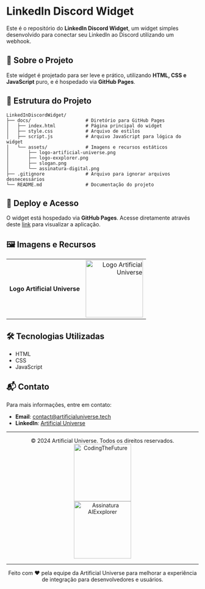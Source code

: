 # LinkedIn Discord Widget

Este é o repositório do **LinkedIn Discord Widget**, um widget simples desenvolvido para conectar seu LinkedIn ao Discord utilizando um webhook.

## 📝 Sobre o Projeto

Este widget é projetado para ser leve e prático, utilizando **HTML, CSS e JavaScript** puro, e é hospedado via **GitHub Pages**.

## 📂 Estrutura do Projeto
```
LinkedInDiscordWidget/
├── docs/                    # Diretório para GitHub Pages
│   ├── index.html           # Página principal do widget
│   ├── style.css            # Arquivo de estilos
│   ├── script.js            # Arquivo JavaScript para lógica do widget
│   └── assets/              # Imagens e recursos estáticos
│       ├── logo-artificial-universe.png
│       ├── logo-exxplorer.png
│       ├── slogan.png
│       └── assinatura-digital.png
├── .gitignore               # Arquivo para ignorar arquivos desnecessários
└── README.md                # Documentação do projeto
```


## 🚀 Deploy e Acesso

O widget está hospedado via **GitHub Pages**. Acesse diretamente através deste [link](https://aiexxplorer.github.io/LinkedInDiscordWidget/) para visualizar a aplicação.

## 🖼️ Imagens e Recursos
<table style="width:100%; border:none;">
    <tr>
        <td><strong>Logo Artificial Universe</strong></td>
        <td align="right"><img src="react-app/public/assets/logo-artificial-universe.png" width="150" alt="Logo Artificial Universe"></td>
    </tr>
</table>

## 🛠️ Tecnologias Utilizadas

- HTML
- CSS
- JavaScript

## 📬 Contato

Para mais informações, entre em contato:

- **Email**: [contact@artificialuniverse.tech](mailto:contact@artificialuniverse.tech)
- **LinkedIn**: [Artificial Universe](https://www.linkedin.com/company/artificial-universe)

---

<div align="center"> © 2024 Artificial Universe. Todos os direitos reservados. </div>

<div align="center">
    <img src="react-app/public/assets/slogan.png" alt="CodingTheFuture" width="150">
</div>

<div align="center">
    <img src="react-app/public/assets/assinatura-digital.png" alt="Assinatura AIExxplorer" width="150">
</div>

---

<div align="center">Feito com ❤️ pela equipe da Artificial Universe para melhorar a experiência de integração para desenvolvedores e usuários.</div>
